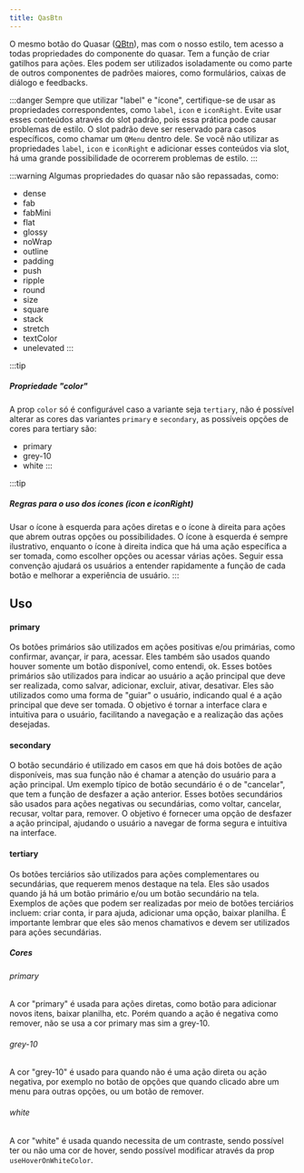 ```yaml
---
title: QasBtn
---
```


O mesmo botão do Quasar ([QBtn](https://v2.quasar.dev/vue-components/button)), mas com o nosso estilo, tem acesso a todas propriedades do componente do quasar.
Tem a função de criar gatilhos para ações. Eles podem ser utilizados isoladamente ou ​​como parte de outros componentes de padrões maiores, como formulários,  caixas de diálogo e feedbacks.

<doc-api file="btn/QasBtn" name="QasBtn" />

:::danger
Sempre que utilizar "label" e "ícone", certifique-se de usar as propriedades correspondentes, como `label`, `icon` e `iconRight`. Evite usar esses conteúdos através do slot padrão, pois essa prática pode causar problemas de estilo. O slot padrão deve ser reservado para casos específicos, como chamar um `QMenu` dentro dele. Se você não utilizar as propriedades `label`, `icon` e `iconRight` e adicionar esses conteúdos via slot, há uma grande possibilidade de ocorrerem problemas de estilo.
:::

:::warning
Algumas propriedades do quasar não são repassadas, como:

- dense
- fab
- fabMini
- flat
- glossy
- noWrap
- outline
- padding
- push
- ripple
- round
- size
- square
- stack
- stretch
- textColor
- unelevated
:::

:::tip
##### Propriedade "color"
A prop `color` só é configurável caso a variante seja `tertiary`, não é possível alterar as cores das variantes `primary` e `secondary`, as possíveis opções de cores para tertiary são:

- primary
- grey-10
- white
:::

:::tip
##### Regras para o uso dos ícones (icon e iconRight)

Usar o ícone à esquerda para ações diretas e o ícone à direita para ações que abrem outras opções ou possibilidades. O ícone à esquerda é sempre ilustrativo, enquanto o ícone à direita indica que há uma ação específica a ser tomada, como escolher opções ou acessar várias ações. Seguir essa convenção ajudará os usuários a entender rapidamente a função de cada botão e melhorar a experiência de usuário.
:::

## Uso

#### primary
Os botões primários são utilizados em ações positivas e/ou primárias, como confirmar, avançar, ir para, acessar. Eles também são usados quando houver somente um botão disponível, como entendi, ok. Esses botões primários são utilizados para indicar ao usuário a ação principal que deve ser realizada, como salvar, adicionar, excluir, ativar, desativar. Eles são utilizados como uma forma de "guiar" o usuário, indicando qual é a ação principal que deve ser tomada. O objetivo é tornar a interface clara e intuitiva para o usuário, facilitando a navegação e a realização das ações desejadas.
<doc-example file="QasBtn/ExPrimaryVariant" title='Variante "primary"' />

#### secondary
O botão secundário é utilizado em casos em que há dois botões de ação disponíveis, mas sua função não é chamar a atenção do usuário para a ação principal. Um exemplo típico de botão secundário é o de "cancelar", que tem a função de desfazer a ação anterior. Esses botões secundários são usados para ações negativas ou secundárias, como voltar, cancelar, recusar, voltar para, remover. O objetivo é fornecer uma opção de desfazer a ação principal, ajudando o usuário a navegar de forma segura e intuitiva na interface.
<doc-example file="QasBtn/ExSecondaryVariant" title='Variante "secondary"' />

#### tertiary
Os botões terciários são utilizados para ações complementares ou secundárias, que requerem menos destaque na tela. Eles são usados quando já há um botão primário e/ou um botão secundário na tela. Exemplos de ações que podem ser realizadas por meio de botões terciários incluem: criar conta, ir para ajuda, adicionar uma opção, baixar planilha. É importante lembrar que eles são menos chamativos e devem ser utilizados para ações secundárias.

##### Cores
###### primary
A cor "primary" é usada para ações diretas, como botão para adicionar novos itens, baixar planilha, etc. Porém quando a ação é negativa como remover, não se usa a cor primary mas sim a grey-10.

###### grey-10
A cor "grey-10" é usado para quando não é uma ação direta ou ação negativa, por exemplo no botão de opções que quando clicado abre um menu para outras opções, ou um botão de remover.

###### white
A cor "white" é usada quando necessita de um contraste, sendo possível ter ou não uma cor de hover, sendo possível modificar através da prop `useHoverOnWhiteColor`.
<doc-example file="QasBtn/ExTertiaryVariant" title='Variante "tertiary"' />

<doc-example file="QasBtn/ExBtnUseLabelOnSmallScreen" title="use-label-on-small-screen" />

<doc-example file="QasBtn/ExBtnEllipsis" title="Com ellipsis" />
